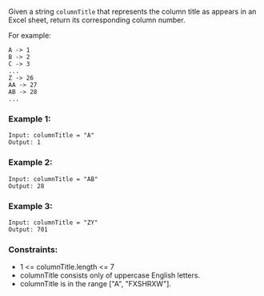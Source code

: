 Given a string `columnTitle` that represents the column title as appears in an Excel sheet, return its corresponding column number.

For example:

    A -> 1
    B -> 2
    C -> 3
    ...
    Z -> 26
    AA -> 27
    AB -> 28 
    ...
 
### Example 1:

    Input: columnTitle = "A"
    Output: 1

### Example 2:

    Input: columnTitle = "AB"
    Output: 28

### Example 3:

    Input: columnTitle = "ZY"
    Output: 701

### Constraints:

* 1 <= columnTitle.length <= 7
* columnTitle consists only of uppercase English letters.
* columnTitle is in the range ["A", "FXSHRXW"].